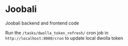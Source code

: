 # Joobali
Joobali backend and frontend code


Run the `/tasks/dwolla_token_refresh/` cron job in `http://localhost:8000/cron`
to update local dwolla token